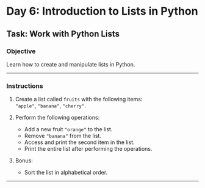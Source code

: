 # Day 6: Introduction to Lists in Python

## Task: Work with Python Lists

### Objective  
Learn how to create and manipulate lists in Python.  

---

### Instructions

1. Create a list called `fruits` with the following items:  
   `"apple"`, `"banana"`, `"cherry"`.  

2. Perform the following operations:  
   - Add a new fruit `"orange"` to the list.  
   - Remove `"banana"` from the list.  
   - Access and print the second item in the list.  
   - Print the entire list after performing the operations.  

3. Bonus:  
   - Sort the list in alphabetical order.  

---
